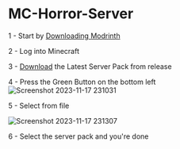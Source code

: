 # MC-Horror-Server

1 - Start by <a href="https://launcher-files.modrinth.com/versions/0.6.0/windows/Modrinth App_0.6.0_x64_en-US.msi"> Downloading Modrinth </a>
          
2 - Log into Minecraft
          
3 - <a href="https://github.com/RobertTheGr8t/MC-Horror-Server/releases">Download</a> the Latest Server Pack from release
          
4 - Press the Green Button on the bottom left 
![Screenshot 2023-11-17 231031](https://github.com/DieCommiter/Robert-Modded-Server/assets/111189845/62be4141-3529-49a8-a6ac-009cb2f26ecb)
          
5 - Select from file
          
![Screenshot 2023-11-17 231307](https://github.com/DieCommiter/Robert-Modded-Server/assets/111189845/98bc7e72-0bb5-4beb-8b5b-bd7424270779)
          
6 - Select the server pack and you're done
